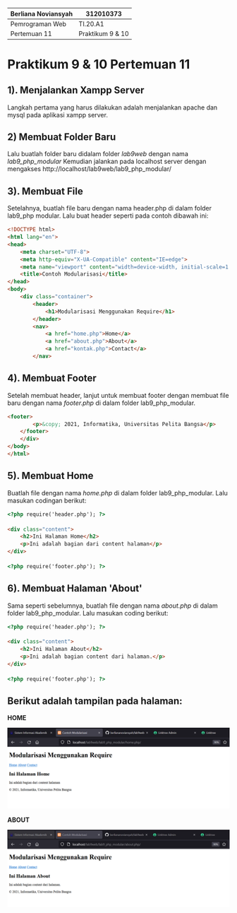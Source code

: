 |  Berliana Noviansyah  |      312010373     |
|-----------------------|--------------------|
|    Pemrograman Web    |      TI.20.A1      |
|     Pertemuan 11      |  Praktikum 9 & 10  |

# Praktikum 9 & 10 Pertemuan 11

## 1). Menjalankan Xampp Server

Langkah pertama yang harus dilakukan adalah menjalankan apache dan mysql pada aplikasi xampp server.


## 2) Membuat Folder Baru

Lalu buatlah folder baru didalam folder *lab9web* dengan nama *lab9_php_modular*
Kemudian jalankan pada localhost server dengan mengakses http://localhost/lab9web/lab9_php_modular/


## 3). Membuat File

Setelahnya, buatlah file baru dengan nama header.php di dalam folder lab9_php modular. Lalu buat header seperti pada contoh dibawah ini:

```html
<!DOCTYPE html>
<html lang="en">
<head>
    <meta charset="UTF-8">
    <meta http-equiv="X-UA-Compatible" content="IE=edge">
    <meta name="viewport" content="width=device-width, initial-scale=1.0">
    <title>Contoh Modularisasi</title>
</head>
<body>
    <div class="container">
        <header>
            <h1>Modularisasi Menggunakan Require</h1>
        </header>
        <nav>
            <a href="home.php">Home</a>
            <a href="about.php">About</a>
            <a href="kontak.php">Contact</a>
        </nav>
```

## 4). Membuat Footer

Setelah membuat header, lanjut untuk membuat footer dengan membuat file baru dengan nama *footer.php* di dalam folder lab9_php_modular.

```html
<footer>
        <p>&copy; 2021, Informatika, Universitas Pelita Bangsa</p>
    </footer>
    </div>
</body>
</html>
```


## 5). Membuat Home

Buatlah file dengan nama *home.php* di dalam folder lab9_php_modular. Lalu masukan codingan berikut:

```html
<?php require('header.php'); ?>

<div class="content">
    <h2>Ini Halaman Home</h2>
    <p>Ini adalah bagian dari content halaman</p>
</div>

<?php require('footer.php'); ?>
```


## 6). Membuat Halaman 'About'

Sama seperti sebelumnya, buatlah file dengan nama *about.php* di dalam folder lab9_php_modular. Lalu masukan coding berikut:

```html
<?php require('header.php'); ?>

<div class="content">
    <h2>Ini Halaman About</h2>
    <p>Ini adalah bagian content dari halaman.</p>
</div>

<?php require('footer.php'); ?>
```


## Berikut adalah tampilan pada halaman:

**HOME**

![Halaman_Home](img/home.png)



**ABOUT**

![Halaman_About](img/about.png)